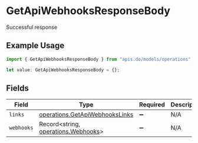 # GetApiWebhooksResponseBody

Successful response

## Example Usage

```typescript
import { GetApiWebhooksResponseBody } from "apis.do/models/operations";

let value: GetApiWebhooksResponseBody = {};
```

## Fields

| Field                                                                            | Type                                                                             | Required                                                                         | Description                                                                      |
| -------------------------------------------------------------------------------- | -------------------------------------------------------------------------------- | -------------------------------------------------------------------------------- | -------------------------------------------------------------------------------- |
| `links`                                                                          | [operations.GetApiWebhooksLinks](../../models/operations/getapiwebhookslinks.md) | :heavy_minus_sign:                                                               | N/A                                                                              |
| `webhooks`                                                                       | Record<string, [operations.Webhooks](../../models/operations/webhooks.md)>       | :heavy_minus_sign:                                                               | N/A                                                                              |